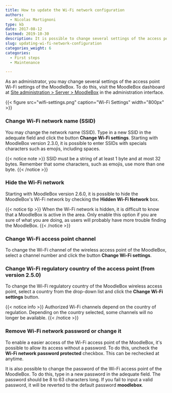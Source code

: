 ```yaml
---
title: How to update the Wi-Fi network configuration
authors:
  - Nicolas Martignoni
type: kb
date: 2017-08-12
lastmod: 2019-10-30
description: It is possible to change several settings of the access point WiFi settings of the MoodleBox.
slug: updating-wi-fi-network-configuration
categories_weight: 6
categories:
  - First steps
  - Maintenance

---
```

As an administrator, you may change several settings of the access point Wi-Fi settings of the MoodleBox. To do this, visit the MoodleBox dashboard at [Site administration > Server > MoodleBox][1] in the administration interface.

{{< figure src="wifi-settings.png" caption="Wi-Fi Settings" width="800px" >}}

### Change Wi-Fi network name (SSID)

You may change the network name (SSID). Type in a new SSID in the adequate field and click the button __Change Wi-Fi settings__. Starting with MoodleBox version 2.3.0, it is possible to enter SSIDs with specials characters such as emojis, including spaces.

{{< notice note >}}
SSID must be a string of at least 1 byte and at most 32 bytes. Remember that some characters, such as emojis, use more than one byte.
{{< /notice >}}

### Hide the Wi-Fi network

Starting with MoodleBox version 2.6.0, it is possible to hide the MoodleBox's Wi-Fi network by checking the __Hidden Wi-Fi Network__ box.

{{< notice tip >}}
When the Wi-Fi network is hidden, it is difficult to know that a MoodleBox is active in the area. Only enable this option if you are sure of what you are doing, as users will probably have more trouble finding the MoodleBox.
{{< /notice >}}

### Change Wi-Fi access point channel

To change the Wi-Fi channel of the wireless access point of the MoodleBox, select a channel number and click the button __Change Wi-Fi settings__.

### Change Wi-Fi regulatory country of the access point (from version 2.5.0)

To change the Wi-Fi regulatory country of the MoodleBox wireless access point, select a country from the drop-down list and click the __Change Wi-Fi settings__ button.

{{< notice info >}}
Authorized Wi-Fi channels depend on the country of regulation. Depending on the country selected, some channels will no longer be available.
{{< /notice >}}

### Remove Wi-Fi network password or change it

To enable a easier access of the Wi-Fi access point of the MoodleBox, it's possible to allow its access without a password. To do this, uncheck the __Wi-Fi network password protected__ checkbox. This can be rechecked at anytime.

It is also possible to change the password of the Wi-Fi access point of the MoodleBox. To do this, type in a new password in the adequate field. The password should be 8 to 63 characters long. If you fail to input a valid password, it will be reverted to the default password __moodlebox__.

 [1]: http://moodlebox.home/admin/tool/moodlebox/index.php
